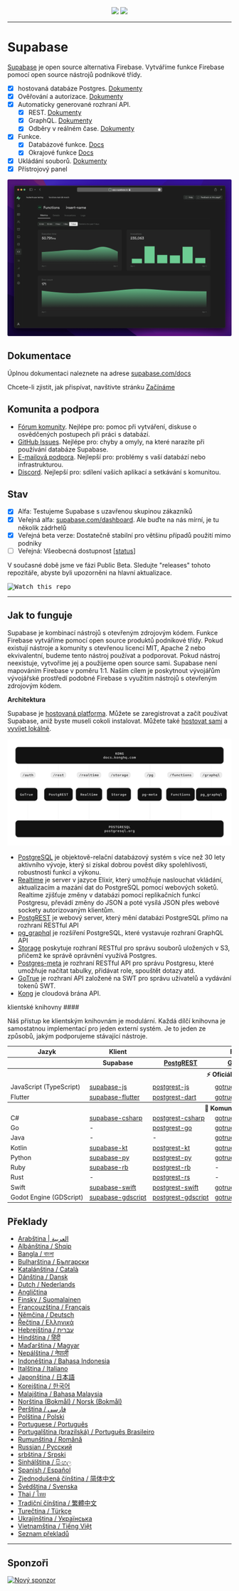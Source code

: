<p align="center">
<img src="https://user-images.githubusercontent.com/8291514/213727234-cda046d6-28c6-491a-b284-b86c5cede25d.png#gh-light-mode-only">
<img src="https://user-images.githubusercontent.com/8291514/213727225-56186826-bee8-43b5-9b15-86e839d89393.png#gh-dark-mode-only">
</p>

---

# Supabase

[Supabase](https://supabase.com) je open source alternativa Firebase. Vytváříme funkce Firebase pomocí open source nástrojů podnikové třídy.

- [x] hostovaná databáze Postgres. [Dokumenty](https://supabase.com/docs/guides/database)
- [x] Ověřování a autorizace. [Dokumenty](https://supabase.com/docs/guides/auth)
- [x] Automaticky generované rozhraní API.
  - [x] REST. [Dokumenty](https://supabase.com/docs/guides/api#rest-api-overview)
  - [x] GraphQL. [Dokumenty](https://supabase.com/docs/guides/api#graphql-api-overview)
  - [x] Odběry v reálném čase. [Dokumenty](https://supabase.com/docs/guides/api#realtime-api-overview)
- [x] Funkce.
  - [x] Databázové funkce. [Docs](https://supabase.com/docs/guides/database/functions)
  - [x] Okrajové funkce [Docs](https://supabase.com/docs/guides/functions)
- [x] Ukládání souborů. [Dokumenty](https://supabase.com/docs/guides/storage)
- [x] Přístrojový panel

![Supabase Dashboard](https://raw.githubusercontent.com/supabase/supabase/master/apps/www/public/images/github/supabase-dashboard.png)

## Dokumentace

Úplnou dokumentaci naleznete na adrese [supabase.com/docs](https://supabase.com/docs)

Chcete-li zjistit, jak přispívat, navštivte stránku [Začínáme](../DEVELOPERS.md)

## Komunita a podpora

- [Fórum komunity](https://github.com/supabase/supabase/discussions). Nejlépe pro: pomoc při vytváření, diskuse o osvědčených postupech při práci s databází.
- [GitHub Issues](https://github.com/supabase/supabase/issues). Nejlépe pro: chyby a omyly, na které narazíte při používání databáze Supabase.
- [E-mailová podpora](https://supabase.com/docs/support#business-support). Nejlepší pro: problémy s vaší databází nebo infrastrukturou.
- [Discord](https://discord.supabase.com). Nejlepší pro: sdílení vašich aplikací a setkávání s komunitou.

## Stav

- [x] Alfa: Testujeme Supabase s uzavřenou skupinou zákazníků
- [x] Veřejná alfa: [supabase.com/dashboard](https://supabase.com/dashboard). Ale buďte na nás mírní, je tu několik zádrhelů
- [x] Veřejná beta verze: Dostatečně stabilní pro většinu případů použití mimo podniky
- [ ] Veřejná: Všeobecná dostupnost [[status](https://supabase.com/docs/guides/getting-started/features#feature-status)]

V současné době jsme ve fázi Public Beta. Sledujte "releases" tohoto repozitáře, abyste byli upozorněni na hlavní aktualizace.

<kbd><img src="https://raw.githubusercontent.com/supabase/supabase/d5f7f413ab356dc1a92075cb3cee4e40a957d5b1/web/static/watch-repo.gif" alt="Watch this repo"/></kbd>

---

## Jak to funguje

Supabase je kombinací nástrojů s otevřeným zdrojovým kódem. Funkce Firebase vytváříme pomocí open source produktů podnikové třídy. Pokud existují nástroje a komunity s otevřenou licencí MIT, Apache 2 nebo ekvivalentní, budeme tento nástroj používat a podporovat. Pokud nástroj neexistuje, vytvoříme jej a použijeme open source sami. Supabase není mapováním Firebase v poměru 1:1. Naším cílem je poskytnout vývojářům vývojářské prostředí podobné Firebase s využitím nástrojů s otevřeným zdrojovým kódem.

**Architektura**

Supabase je [hostovaná platforma](https://supabase.com/dashboard). Můžete se zaregistrovat a začít používat Supabase, aniž byste museli cokoli instalovat.
Můžete také [hostovat sami](https://supabase.com/docs/guides/hosting/overview) a [vyvíjet lokálně](https://supabase.com/docs/guides/local-development).

![Architektura](https://github.com/supabase/supabase/blob/master/apps/docs/public/img/supabase-architecture.svg)

- [PostgreSQL](https://www.postgresql.org/) je objektově-relační databázový systém s více než 30 lety aktivního vývoje, který si získal dobrou pověst díky spolehlivosti, robustnosti funkcí a výkonu.
- [Realtime](https://github.com/supabase/realtime) je server v jazyce Elixir, který umožňuje naslouchat vkládání, aktualizacím a mazání dat do PostgreSQL pomocí webových soketů. Realtime zjišťuje změny v databázi pomocí replikačních funkcí Postgresu, převádí změny do JSON a poté vysílá JSON přes webové sockety autorizovaným klientům.
- [PostgREST](http://postgrest.org/) je webový server, který mění databázi PostgreSQL přímo na rozhraní RESTful API
- [pg_graphql](http://github.com/supabase/pg_graphql/) je rozšíření PostgreSQL, které vystavuje rozhraní GraphQL API
- [Storage](https://github.com/supabase/storage-api) poskytuje rozhraní RESTful pro správu souborů uložených v S3, přičemž ke správě oprávnění využívá Postgres.
- [Postgres-meta](https://github.com/supabase/postgres-meta) je rozhraní RESTful API pro správu Postgresu, které umožňuje načítat tabulky, přidávat role, spouštět dotazy atd.
- [GoTrue](https://github.com/netlify/gotrue) je rozhraní API založené na SWT pro správu uživatelů a vydávání tokenů SWT.
- [Kong](https://github.com/Kong/kong) je cloudová brána API.

klientské knihovny ####

Náš přístup ke klientským knihovnám je modulární. Každá dílčí knihovna je samostatnou implementací pro jeden externí systém. Je to jeden ze způsobů, jakým podporujeme stávající nástroje.

<table style="table-layout:fixed; white-space: nowrap;">
  <tr>
    <th>Jazyk</th>
    <th>Klient</th>
    <th colspan="5">Feature-Clients (v rámci klienta Supabase)</th>
  </tr>
  
  <tr>
    <th></th>
    <th>Supabase</th>
    <th><a href="https://github.com/postgrest/postgrest" target="_blank" rel="noopener noreferrer">PostgREST</a></th>
    <th><a href="https://github.com/supabase/gotrue" target="_blank" rel="noopener noreferrer">GoTrue</a></th>
    <th><a href="https://github.com/supabase/realtime" target="_blank" rel="noopener noreferrer">Realtime</a></th>
    <th><a href="https://github.com/supabase/storage-api" target="_blank" rel="noopener noreferrer">Storage</a></th>
    <th>Functions</th>
  </tr>
  <!-- TEMPLATE FOR NEW ROW -->
  <!-- START ROW
  <tr>
    <td>lang</td>
    <td><a href="https://github.com/supabase-community/supabase-lang" target="_blank" rel="noopener noreferrer">supabase-lang</a></td>
    <td><a href="https://github.com/supabase-community/postgrest-lang" target="_blank" rel="noopener noreferrer">postgrest-lang</a></td>
    <td><a href="https://github.com/supabase-community/gotrue-lang" target="_blank" rel="noopener noreferrer">gotrue-lang</a></td>
    <td><a href="https://github.com/supabase-community/realtime-lang" target="_blank" rel="noopener noreferrer">realtime-lang</a></td>
    <td><a href="https://github.com/supabase-community/storage-lang" target="_blank" rel="noopener noreferrer">storage-lang</a></td>
  </tr>
  END ROW -->
  
  <th colspan="7">⚡️ Oficiální ⚡️</th>
  
  <tr>
    <td>JavaScript (TypeScript)</td>
    <td><a href="https://github.com/supabase/supabase-js" target="_blank" rel="noopener noreferrer">supabase-js</a></td>
    <td><a href="https://github.com/supabase/postgrest-js" target="_blank" rel="noopener noreferrer">postgrest-js</a></td>
    <td><a href="https://github.com/supabase/gotrue-js" target="_blank" rel="noopener noreferrer">gotrue-js</a></td>
    <td><a href="https://github.com/supabase/realtime-js" target="_blank" rel="noopener noreferrer">realtime-js</a></td>
    <td><a href="https://github.com/supabase/storage-js" target="_blank" rel="noopener noreferrer">storage-js</a></td>
    <td><a href="https://github.com/supabase/functions-js" target="_blank" rel="noopener noreferrer">functions-js</a></td>
  </tr>
    <tr>
    <td>Flutter</td>
    <td><a href="https://github.com/supabase/supabase-flutter" target="_blank" rel="noopener noreferrer">supabase-flutter</a></td>
    <td><a href="https://github.com/supabase/postgrest-dart" target="_blank" rel="noopener noreferrer">postgrest-dart</a></td>
    <td><a href="https://github.com/supabase/gotrue-dart" target="_blank" rel="noopener noreferrer">gotrue-dart</a></td>
    <td><a href="https://github.com/supabase/realtime-dart" target="_blank" rel="noopener noreferrer">realtime-dart</a></td>
    <td><a href="https://github.com/supabase/storage-dart" target="_blank" rel="noopener noreferrer">storage-dart</a></td>
    <td><a href="https://github.com/supabase/functions-dart" target="_blank" rel="noopener noreferrer">functions-dart</a></td>
  </tr>
  
  <th colspan="7">💚 Komunita 💚</th>
  
  <tr>
    <td>C#</td>
    <td><a href="https://github.com/supabase-community/supabase-csharp" target="_blank" rel="noopener noreferrer">supabase-csharp</a></td>
    <td><a href="https://github.com/supabase-community/postgrest-csharp" target="_blank" rel="noopener noreferrer">postgrest-csharp</a></td>
    <td><a href="https://github.com/supabase-community/gotrue-csharp" target="_blank" rel="noopener noreferrer">gotrue-csharp</a></td>
    <td><a href="https://github.com/supabase-community/realtime-csharp" target="_blank" rel="noopener noreferrer">realtime-csharp</a></td>
    <td><a href="https://github.com/supabase-community/storage-csharp" target="_blank" rel="noopener noreferrer">storage-csharp</a></td>
    <td><a href="https://github.com/supabase-community/functions-csharp" target="_blank" rel="noopener noreferrer">functions-csharp</a></td>
  </tr>
  <tr>
    <td>Go</td>
    <td>-</td>
    <td><a href="https://github.com/supabase-community/postgrest-go" target="_blank" rel="noopener noreferrer">postgrest-go</a></td>
    <td><a href="https://github.com/supabase-community/gotrue-go" target="_blank" rel="noopener noreferrer">gotrue-go</a></td>
    <td>-</td>
    <td><a href="https://github.com/supabase-community/storage-go" target="_blank" rel="noopener noreferrer">storage-go</a></td>
    <td><a href="https://github.com/supabase-community/functions-go" target="_blank" rel="noopener noreferrer">functions-go</a></td>
  </tr>
  <tr>
    <td>Java</td>
    <td>-</td>
    <td>-</td>
    <td><a href="https://github.com/supabase-community/gotrue-java" target="_blank" rel="noopener noreferrer">gotrue-java</a></td>
    <td>-</td>
    <td><a href="https://github.com/supabase-community/storage-java" target="_blank" rel="noopener noreferrer">storage-java</a></td>
    <td>-</td>
  </tr>
  <tr>
    <td>Kotlin</td>
    <td><a href="https://github.com/supabase-community/supabase-kt" target="_blank" rel="noopener noreferrer">supabase-kt</a></td>
    <td><a href="https://github.com/supabase-community/supabase-kt/tree/master/Postgrest" target="_blank" rel="noopener noreferrer">postgrest-kt</a></td>
    <td><a href="https://github.com/supabase-community/supabase-kt/tree/master/GoTrue" target="_blank" rel="noopener noreferrer">gotrue-kt</a></td>
    <td><a href="https://github.com/supabase-community/supabase-kt/tree/master/Realtime" target="_blank" rel="noopener noreferrer">realtime-kt</a></td>
    <td><a href="https://github.com/supabase-community/supabase-kt/tree/master/Storage" target="_blank" rel="noopener noreferrer">storage-kt</a></td>
    <td><a href="https://github.com/supabase-community/supabase-kt/tree/master/Functions" target="_blank" rel="noopener noreferrer">functions-kt</a></td>
  </tr>
  <tr>
    <td>Python</td>
    <td><a href="https://github.com/supabase-community/supabase-py" target="_blank" rel="noopener noreferrer">supabase-py</a></td>
    <td><a href="https://github.com/supabase-community/postgrest-py" target="_blank" rel="noopener noreferrer">postgrest-py</a></td>
    <td><a href="https://github.com/supabase-community/gotrue-py" target="_blank" rel="noopener noreferrer">gotrue-py</a></td>
    <td><a href="https://github.com/supabase-community/realtime-py" target="_blank" rel="noopener noreferrer">realtime-py</a></td>
    <td><a href="https://github.com/supabase-community/storage-py" target="_blank" rel="noopener noreferrer">storage-py</a></td>
    <td><a href="https://github.com/supabase-community/functions-py" target="_blank" rel="noopener noreferrer">functions-py</a></td>
  </tr>
  <tr>
    <td>Ruby</td>
    <td><a href="https://github.com/supabase-community/supabase-rb" target="_blank" rel="noopener noreferrer">supabase-rb</a></td>
    <td><a href="https://github.com/supabase-community/postgrest-rb" target="_blank" rel="noopener noreferrer">postgrest-rb</a></td>
    <td>-</td>
    <td>-</td>
    <td>-</td>
    <td>-</td>
  </tr>
  <tr>
    <td>Rust</td>
    <td>-</td>
    <td><a href="https://github.com/supabase-community/postgrest-rs" target="_blank" rel="noopener noreferrer">postgrest-rs</a></td>
    <td>-</td>
    <td>-</td>
    <td>-</td>
    <td>-</td>
  </tr>
  <tr>
    <td>Swift</td>
    <td><a href="https://github.com/supabase-community/supabase-swift" target="_blank" rel="noopener noreferrer">supabase-swift</a></td>
    <td><a href="https://github.com/supabase-community/postgrest-swift" target="_blank" rel="noopener noreferrer">postgrest-swift</a></td>
    <td><a href="https://github.com/supabase-community/gotrue-swift" target="_blank" rel="noopener noreferrer">gotrue-swift</a></td>
    <td><a href="https://github.com/supabase-community/realtime-swift" target="_blank" rel="noopener noreferrer">realtime-swift</a></td>
    <td><a href="https://github.com/supabase-community/storage-swift" target="_blank" rel="noopener noreferrer">storage-swift</a></td>
    <td><a href="https://github.com/supabase-community/functions-swift" target="_blank" rel="noopener noreferrer">functions-swift</a></td>
  </tr>
  <tr>
    <td>Godot Engine (GDScript)</td>
    <td><a href="https://github.com/supabase-community/godot-engine.supabase" target="_blank" rel="noopener noreferrer">supabase-gdscript</a></td>
    <td><a href="https://github.com/supabase-community/postgrest-gdscript" target="_blank" rel="noopener noreferrer">postgrest-gdscript</a></td>
    <td><a href="https://github.com/supabase-community/gotrue-gdscript" target="_blank" rel="noopener noreferrer">gotrue-gdscript</a></td>
    <td><a href="https://github.com/supabase-community/realtime-gdscript" target="_blank" rel="noopener noreferrer">realtime-gdscript</a></td>
    <td><a href="https://github.com/supabase-community/storage-gdscript" target="_blank" rel="noopener noreferrer">storage-gdscript</a></td>
    <td><a href="https://github.com/supabase-community/functions-gdscript" target="_blank" rel="noopener noreferrer">functions-gdscript</a></td>
  </tr>
  
</table>

<!--- Remove this list if you're translating to another language, it's hard to keep updated across multiple files-->
<!--- Keep only the link to the list of translation files-->

## Překlady

- [Arabština | العربية](/i18n/README.ar.md)
- [Albánština / Shqip](/i18n/README.sq.md)
- [Bangla / বাংলা](/i18n/README.bn.md)
- [Bulharština / Български](/i18n/README.bg.md)
- [Katalánština / Català](/i18n/README.ca.md)
- [Dánština / Dansk](/i18n/README.da.md)
- [Dutch / Nederlands](/i18n/README.nl.md)
- [Angličtina](https://github.com/supabase/supabase)
- [Finsky / Suomalainen](/i18n/README.fi.md)
- [Francouzština / Français](/i18n/README.fr.md)
- [Němčina / Deutsch](/i18n/README.de.md)
- [Řečtina / Ελληνικά](/i18n/README.gr.md)
- [Hebrejština / עברית](/i18n/README.he.md)
- [Hindština / हिंदी](/i18n/README.hi.md)
- [Maďarština / Magyar](/i18n/README.hu.md)
- [Nepálština / नेपाली](/i18n/README.ne.md)
- [Indonéština / Bahasa Indonesia](/i18n/README.id.md)
- [Italština / Italiano](/i18n/README.it.md)
- [Japonština / 日本語](/i18n/README.jp.md)
- [Korejština / 한국어](/i18n/README.ko.md)
- [Malajština / Bahasa Malaysia](/i18n/README.ms.md)
- [Norština (Bokmål) / Norsk (Bokmål)](/i18n/README.nb-no.md)
- [Perština / فارسی](/i18n/README.fa.md)
- [Polština / Polski](/i18n/README.pl.md)
- [Portuguese / Português](/i18n/README.pt.md)
- [Portugalština (brazilská) / Português Brasileiro](/i18n/README.pt-br.md)
- [Rumunština / Română](/i18n/README.ro.md)
- [Russian / Pусский](/i18n/README.ru.md)
- [srbština / Srpski](/i18n/README.sr.md)
- [Sinhálština / සිංහල](/i18n/README.si.md)
- [Spanish / Español](/i18n/README.es.md)
- [Zjednodušená čínština / 简体中文](/i18n/README.zh-cn.md)
- [Švédština / Svenska](/i18n/README.sv.md)
- [Thai / ไทย](/i18n/README.th.md)
- [Tradiční čínština / 繁體中文](/i18n/README.zh-tw.md)
- [Turečtina / Türkçe](/i18n/README.tr.md)
- [Ukrajinština / Українська](/i18n/README.uk.md)
- [Vietnamština / Tiếng Việt](/i18n/README.vi-vn.md)
- [Seznam překladů](/i18n/languages.md) <!--- Keep only this -->

---

## Sponzoři

[![Nový sponzor](https://user-images.githubusercontent.com/10214025/90518111-e74bbb00-e198-11ea-8f88-c9e3c1aa4b5b.png)](https://github.com/sponsors/supabase)
